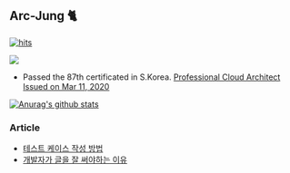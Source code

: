 ## Arc-Jung 🐈‍

[![hits](https://hits.seeyoufarm.com/api/count/incr/badge.svg?url=https%3A%2F%2Fgithub.com%2FArc-Jung&count_bg=%2379C83D&title_bg=%23555555&icon=&icon_color=%23E7E7E7&title=hits&edge_flat=false)](https://hits.seeyoufarm.com)

<img src="https://raw.githubusercontent.com/dsg890789/JwsPortfolio/master/Google%20Cloud%20Platform%20Certified%20Professional%20Cloud%20Architect.png">

- Passed the 87th certificated in S.Korea. [  Professional Cloud Architect Issued on Mar 11, 2020 ](https://googlecloudcertified.credential.net/profile/e10a74c697ff6411361819a6154a674536feb426)

[![Anurag's github stats](https://github-readme-stats-drab-beta-35.vercel.app/api?username=Arc-Jung)](https://github.com/anuraghazra/github-readme-stats)

### Article
- [테스트 케이스 작성 방법](https://medium.com/@wsjung0222/%ED%85%8C%EC%8A%A4%ED%8A%B8-%EC%BC%80%EC%9D%B4%EC%8A%A4%EB%A5%BC-%EC%9E%91%EC%84%B1%ED%95%B4%EC%84%9C-%EB%B2%84%EA%B7%B8%EB%A5%BC-%EC%98%88%EB%B0%A9%ED%95%98%EC%9E%90-82eb1a776107)
- [개발자가 글을 잘 써야하는 이유](https://medium.com/@wsjung0222/%EA%B0%9C%EB%B0%9C%EC%9E%90%EA%B0%80-%EA%B8%80%EC%9D%84-%EC%9E%98-%EC%8D%A8%EC%95%BC%ED%95%98%EB%8A%94-%EC%9D%B4%EC%9C%A0-998ca5c2aad3)
